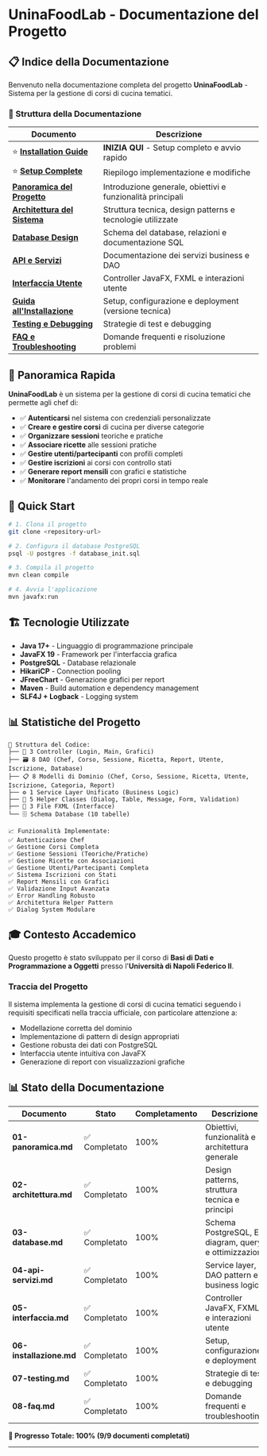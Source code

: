 # UninaFoodLab - Documentazione del Progetto

## 📋 Indice della Documentazione

Benvenuto nella documentazione completa del progetto **UninaFoodLab** - Sistema per la gestione di corsi di cucina tematici.

### 📁 Struttura della Documentazione

| Documento | Descrizione |
|-----------|-------------|
| ⭐ [**Installation Guide**](./installation.md) | **INIZIA QUI** - Setup completo e avvio rapido |
| ⭐ [**Setup Complete**](./setup-complete.md) | Riepilogo implementazione e modifiche |
| [**Panoramica del Progetto**](./01-panoramica.md) | Introduzione generale, obiettivi e funzionalità principali |
| [**Architettura del Sistema**](./02-architettura.md) | Struttura tecnica, design patterns e tecnologie utilizzate |
| [**Database Design**](./03-database.md) | Schema del database, relazioni e documentazione SQL |
| [**API e Servizi**](./04-api-servizi.md) | Documentazione dei servizi business e DAO |
| [**Interfaccia Utente**](./05-interfaccia.md) | Controller JavaFX, FXML e interazioni utente |
| [**Guida all'Installazione**](./06-installazione.md) | Setup, configurazione e deployment (versione tecnica) |
| [**Testing e Debugging**](./07-testing.md) | Strategie di test e debugging |
| [**FAQ e Troubleshooting**](./08-faq.md) | Domande frequenti e risoluzione problemi |

## 🎯 Panoramica Rapida

**UninaFoodLab** è un sistema per la gestione di corsi di cucina tematici che permette agli chef di:

- ✅ **Autenticarsi** nel sistema con credenziali personalizzate
- ✅ **Creare e gestire corsi** di cucina per diverse categorie
- ✅ **Organizzare sessioni** teoriche e pratiche
- ✅ **Associare ricette** alle sessioni pratiche
- ✅ **Gestire utenti/partecipanti** con profili completi
- ✅ **Gestire iscrizioni** ai corsi con controllo stati
- ✅ **Generare report mensili** con grafici e statistiche
- ✅ **Monitorare** l'andamento dei propri corsi in tempo reale

## 🚀 Quick Start

```bash
# 1. Clona il progetto
git clone <repository-url>

# 2. Configura il database PostgreSQL
psql -U postgres -f database_init.sql

# 3. Compila il progetto
mvn clean compile

# 4. Avvia l'applicazione
mvn javafx:run
```

## 🏗️ Tecnologie Utilizzate

- **Java 17+** - Linguaggio di programmazione principale
- **JavaFX 19** - Framework per l'interfaccia grafica
- **PostgreSQL** - Database relazionale
- **HikariCP** - Connection pooling
- **JFreeChart** - Generazione grafici per report
- **Maven** - Build automation e dependency management
- **SLF4J + Logback** - Logging system

## 📊 Statistiche del Progetto

```
📁 Struttura del Codice:
├── 🎯 3 Controller (Login, Main, Grafici)
├── 🗃️ 8 DAO (Chef, Corso, Sessione, Ricetta, Report, Utente, Iscrizione, Database)
├── 📋 8 Modelli di Dominio (Chef, Corso, Sessione, Ricetta, Utente, Iscrizione, Categoria, Report)
├── ⚙️ 1 Service Layer Unificato (Business Logic)
├── 🔧 5 Helper Classes (Dialog, Table, Message, Form, Validation)
├── 🎨 3 File FXML (Interfacce)
└── 🗄️ Schema Database (10 tabelle)

📈 Funzionalità Implementate:
✅ Autenticazione Chef
✅ Gestione Corsi Completa
✅ Gestione Sessioni (Teoriche/Pratiche)
✅ Gestione Ricette con Associazioni
✅ Gestione Utenti/Partecipanti Completa
✅ Sistema Iscrizioni con Stati
✅ Report Mensili con Grafici
✅ Validazione Input Avanzata
✅ Error Handling Robusto
✅ Architettura Helper Pattern
✅ Dialog System Modulare
```

## 🎓 Contesto Accademico

Questo progetto è stato sviluppato per il corso di **Basi di Dati e Programmazione a Oggetti** presso l'**Università di Napoli Federico II**.

### Traccia del Progetto
Il sistema implementa la gestione di corsi di cucina tematici seguendo i requisiti specificati nella traccia ufficiale, con particolare attenzione a:

- Modellazione corretta del dominio
- Implementazione di pattern di design appropriati
- Gestione robusta dei dati con PostgreSQL
- Interfaccia utente intuitiva con JavaFX
- Generazione di report con visualizzazioni grafiche

## 📊 Stato della Documentazione

| Documento | Stato | Completamento | Descrizione |
|-----------|-------|---------------|-------------|
| **01-panoramica.md** | ✅ Completato | 100% | Obiettivi, funzionalità e architettura generale |
| **02-architettura.md** | ✅ Completato | 100% | Design patterns, struttura tecnica e principi |
| **03-database.md** | ✅ Completato | 100% | Schema PostgreSQL, ER diagram, query e ottimizzazioni |
| **04-api-servizi.md** | ✅ Completato | 100% | Service layer, DAO pattern e business logic |
| **05-interfaccia.md** | ✅ Completato | 100% | Controller JavaFX, FXML e interazioni utente |
| **06-installazione.md** | ✅ Completato | 100% | Setup, configurazione e deployment |
| **07-testing.md** | ✅ Completato | 100% | Strategie di test e debugging |
| **08-faq.md** | ✅ Completato | 100% | Domande frequenti e troubleshooting |

**🎉 Progresso Totale: 100% (9/9 documenti completati)**

---